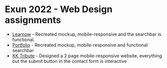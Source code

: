 # Exun 2022 - Web Design assignments
- [Learnow](https://learnow.vercel.app/) - Recreated mockup, mobile-responsive and the searchbar is functional.
- [Portfolio](https://elite-portfolio.vercel.app/) - Recreated mockup, mobile-responsive and functional searchbar
- [KK Tribute](https://kk-tribute.vercel.app/) - Designed a 2 page mobile-responsive website, everything but the submit button in the contact form is interactive